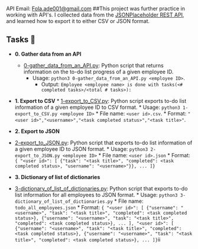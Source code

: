 API
Email: Fola.ade001@gmail.com
##This project was further practice in working with API's. I collected data from the [JSONPlaceholder REST API](https://jsonplaceholder.typicode.com/), and learned how to export it to either CSV or JSON format.

## Tasks :page_with_curl:

* **0. Gather data from an API**
  * [0-gather_data_from_an_API.py](./0-gather_data_from_an_API.py): Python script
    that returns information on the to-do list progress of a given employee ID.
	  * Usage: `python3 0-gather_data_from_an_API.py <employee ID>`.
	    * Output: `Employee <employee name> is done with tasks(<# completed tasks>/<total # tasks>):`

* **1. Export to CSV**
		  * [1-export_to_CSV.py](./1-export_to_CSV.py): Python script exports to-do list
		    information of a given employee ID to CSV format.
		    * Usage: `python3 1-export_to_CSV.py <employee ID>`
			* File name: `<user id>.csv`.
				  * Format: `"<user id>","<username>","<task completed status>","<task title>"`.
* **2. Export to JSON**
* [2-export_to_JSON.py](./2-export_to_JSON.py): Python script that exports
					  to-do list information of a given employee ID to JSON format.
					    * Usage: `python3 2-export_to_JSON.py <employee ID>`
						  * File name: `<user id>.json`
						    * Format: `{ "<user id>": [ {"task": "<task title>", "completed": <task completed status>, "username": "<username>"}}, ... ]}`

* **3. Dictionary of list of dictionaries**
* [3-dictionary_of_list_of_dictionaries.py](./3-dictionary_of_list_of_dictionaries.py):
Python script that exports to-do list information for all employees to JSON format.
								  * Usage: `python3 3-dictionary_of_list_of_dictionaries.py`
								    * File name: `todo_all_employees.json`
									  * Format: `{ "<user id>": [ {"username": "<username>", "task": "<task title>", "completed": <task completed status>}, {"username": "<username>", "task": "<task title>", "completed": <task completed status>}, ... ], "<user id>": [ {"username": "<username>", "task": "<task title>", "completed": <task completed status>}, {"username": "<username>", "task": "<task title>", "completed": <task completed status>}, ... ]}`ii
